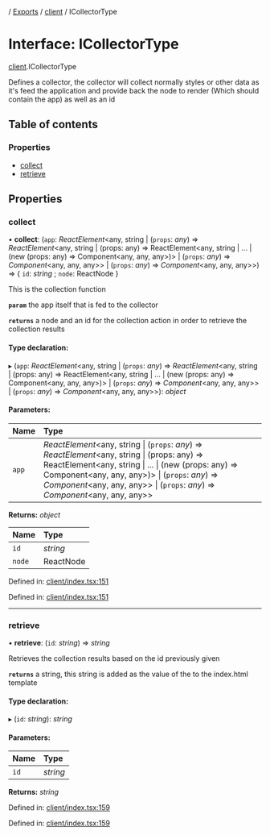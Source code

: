 [](../README.md) / [Exports](../modules.md) / [client](../modules/client.md) / ICollectorType

# Interface: ICollectorType

[client](../modules/client.md).ICollectorType

Defines a collector, the collector will collect normally styles or other
data as it's feed the application and provide back the node to render (Which should contain the app)
as well as an id

## Table of contents

### Properties

- [collect](client.icollectortype.md#collect)
- [retrieve](client.icollectortype.md#retrieve)

## Properties

### collect

• **collect**: (`app`: *ReactElement*<any, string \| (`props`: *any*) => *ReactElement*<any, string \| (props: any) =\> ReactElement<any, string \| ... \| (new (props: any) =\> Component<any, any, any\>)\> \| (`props`: *any*) => *Component*<any, any, any\>\> \| (`props`: *any*) => *Component*<any, any, any\>\>) => { `id`: *string* ; `node`: ReactNode  }

This is the collection function

**`param`** the app itself that is fed to the collector

**`returns`** a node and an id for the collection action in order to retrieve
the collection results

#### Type declaration:

▸ (`app`: *ReactElement*<any, string \| (`props`: *any*) => *ReactElement*<any, string \| (props: any) =\> ReactElement<any, string \| ... \| (new (props: any) =\> Component<any, any, any\>)\> \| (`props`: *any*) => *Component*<any, any, any\>\> \| (`props`: *any*) => *Component*<any, any, any\>\>): *object*

#### Parameters:

Name | Type |
:------ | :------ |
`app` | *ReactElement*<any, string \| (`props`: *any*) => *ReactElement*<any, string \| (props: any) =\> ReactElement<any, string \| ... \| (new (props: any) =\> Component<any, any, any\>)\> \| (`props`: *any*) => *Component*<any, any, any\>\> \| (`props`: *any*) => *Component*<any, any, any\>\> |

**Returns:** *object*

Name | Type |
:------ | :------ |
`id` | *string* |
`node` | ReactNode |

Defined in: [client/index.tsx:151](https://github.com/onzag/itemize/blob/0e9b128c/client/index.tsx#L151)

Defined in: [client/index.tsx:151](https://github.com/onzag/itemize/blob/0e9b128c/client/index.tsx#L151)

___

### retrieve

• **retrieve**: (`id`: *string*) => *string*

Retrieves the collection results based on the id previously given

**`returns`** a string, this string is added as the value of the <SSRHEAD> to the index.html template

#### Type declaration:

▸ (`id`: *string*): *string*

#### Parameters:

Name | Type |
:------ | :------ |
`id` | *string* |

**Returns:** *string*

Defined in: [client/index.tsx:159](https://github.com/onzag/itemize/blob/0e9b128c/client/index.tsx#L159)

Defined in: [client/index.tsx:159](https://github.com/onzag/itemize/blob/0e9b128c/client/index.tsx#L159)
